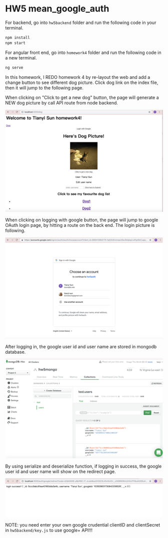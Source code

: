 # HW5 mean_google_auth

For backend, go into ```hw5backend``` folder and run the following code in your terminal.
```javascript 
npm install
npm start
```

For angular front end, go into ```homework4``` folder and run the following code in a new terminal.
```javascript 
ng serve
```

In this homework, I REDO homework 4 by re-layout the web and add a change button to see different dog picture. Click dog link on the index file, then it will jump to 
the following page. 

When clicking on "Click to get a new dog" button, the page will generate a NEW dog picture by call API route from node backend.

![image](https://github.com/Bonniesty/mean_google_auth/blob/master/index.png)

When clicking on logging with google button, the page will jump to google OAuth login page, by hitting a route on the back end. The login picture is following.

![image](https://github.com/Bonniesty/mean_google_auth/blob/master/google_login.png)

After logging in, the google user id and user name are stored in mongodb database.

![image](https://github.com/Bonniesty/mean_google_auth/blob/master/mongodb.png)

By using serialize and deserialize function, if logging in success, the google user id and user name will show on the redirect page.

![image](https://github.com/Bonniesty/mean_google_auth/blob/master/login_success.png)


NOTE: you need enter your own google crudential clientID and clientSecret in ```hw5backend/key.js``` to use google+ API!!!
